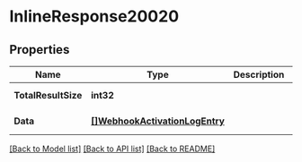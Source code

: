 # InlineResponse20020

## Properties
Name | Type | Description | Notes
------------ | ------------- | ------------- | -------------
**TotalResultSize** | **int32** |  | [default to null]
**Data** | [**[]WebhookActivationLogEntry**](WebhookActivationLogEntry.md) |  | [default to null]

[[Back to Model list]](../README.md#documentation-for-models) [[Back to API list]](../README.md#documentation-for-api-endpoints) [[Back to README]](../README.md)


